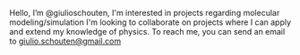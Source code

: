 Hello, I’m @giulioschouten,
I'm interested in projects regarding molecular modeling/simulation
I'm looking to collaborate on projects where I can apply and extend
my knowledge of physics.
To reach me, you can send an email to giulio.schouten@gmail.com
